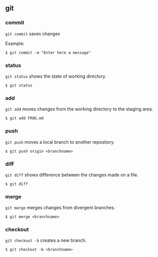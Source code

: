 ## git

### commit

`git commit` saves changes

Example:
```console
$ git commit -m "Enter here a message"
```
### status
`git status` shows the state of working directory.
```console
$ git status
```
### add
`git add` moves changes from the working directory to the staging area.
```console
$ git add FROG.md
```
### push
`git push` moves a local branch to another repository.
```console
$ git push origin <branchname>
```
### diff 
`git diff` shows difference between the changes made on a file.
```console
$ git diff
```
### merge
`git merge` merges changes from divergent branches. 
``` console
$ git merge <branchname> 
```
### checkout
`git checkout -b` creates a new branch.
```console
$ git checkout -b <branchname>
```